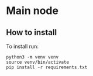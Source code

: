 # Main node

## How to install  
To install run:  
```
python3 -m venv venv
source venv/bin/activate
pip install -r requirements.txt
```
